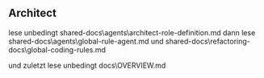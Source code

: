 ## Architect

lese unbedingt shared-docs\agents\architect-role-definition.md
dann lese  shared-docs\agents\global-rule-agent.md 
und shared-docs\refactoring-docs\global-coding-rules.md

und zuletzt lese unbedingt docs\OVERVIEW.md